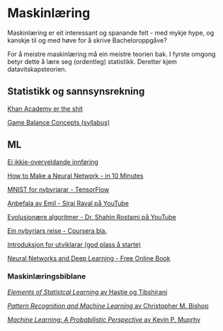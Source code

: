 Maskinlæring
============

Maskinlæring er eit interessant og spanande felt - med mykje hype, og kanskje
til og med høve for å skrive Bacheloroppgåve?

For å meistre maskinlæring må ein meistre teorien bak. I fyrste omgong betyr
dette å lære seg (ordentleg) statistikk. Deretter kjem datavitskapsteorien.


Statistikk og sannsynsrekning
-----------------------------

[Khan Academy er the shit](https://www.khanacademy.org/math/statistics-probability)

[Game Balance Concepts (syllabus)](https://gamebalanceconcepts.wordpress.com/)


ML
----

[Ei ikkje-overveldande innføring](https://www.reddit.com/r/programming/comments/5l87g7/a_non_overwhelming_list_of_machine_learning/)

[How to Make a Neural Network - in 10 Minutes](https://www.reddit.com/r/programming/comments/5pb3y9/how_to_make_a_neural_network_intro_to_deep/)

[MNIST for nybyrjarar - TensorFlow](https://www.tensorflow.org/tutorials/mnist/beginners/)

[Anbefala av Emil - Siraj Raval på YouTube](https://www.youtube.com/playlist?list=UUWN3xxRkmTPmbKwht9FuE5A&app=desktop)

[Evolusjonære algoritmer - Dr. Shahin Rostami på YouTube](https://www.youtube.com/watch?v=L--IxUH4fac&app=desktop)

[Ein nybyrjars reise - Coursera bla.](https://www.reddit.com/r/programming/comments/5kcql4/learning_machine_learning_a_beginners_journey/)

[Introduksjon for utviklarar (god plass å starte)](https://m.reddit.com/r/programming/comments/5dmo7i/introduction_to_machine_learning_for_developers/?compact=true)

[Neural Networks and Deep Learning - Free Online Book](http://neuralnetworksanddeeplearning.com/)

### Maskinlæringsbiblane ###

[*Elements of Statistcal Learning* av Hastie og Tibshirani](http://lucasmreis.github.io/blog/type-driven-domain-modelling-part-1/)

[*Pattern Recognition and Machine Learning* av Christopher M. Bishop](https://www.microsoft.com/en-us/research/people/cmbishop/)

[*Machine Learning: A Probabilistic Perspective* av Kevin P. Muprhy](https://mitpress.mit.edu/books/machine-learning-0)